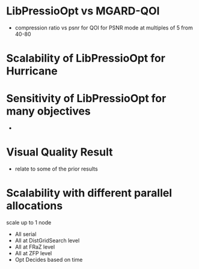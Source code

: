 # LibPressioOpt vs MGARD-QOI

- compression ratio vs psnr for QOI for PSNR mode at multiples of 5 from 40-80

# Scalability of LibPressioOpt for Hurricane


# Sensitivity of LibPressioOpt for many objectives

- 

# Visual Quality Result

- relate to some of the prior results

# Scalability with different parallel allocations

scale up to 1 node

- All serial
- All at DistGridSearch level
- All at FRaZ level
- All at ZFP level
- Opt Decides based on time

